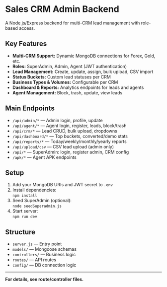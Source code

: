 # Sales CRM Admin Backend

A Node.js/Express backend for multi-CRM lead management with role-based access.

## Key Features

- **Multi-CRM Support:** Dynamic MongoDB connections for Forex, Gold, etc.
- **Roles:** SuperAdmin, Admin, Agent (JWT authentication)
- **Lead Management:** Create, update, assign, bulk upload, CSV import
- **Status Buckets:** Custom lead statuses per CRM
- **Business Types & Volumes:** Configurable per CRM
- **Dashboard & Reports:** Analytics endpoints for leads and agents
- **Agent Management:** Block, trash, update, view leads

## Main Endpoints

- `/api/admin/*` — Admin login, profile, update
- `/api/agent/*` — Agent login, register, leads, block/trash
- `/api/crm/*` — Lead CRUD, bulk upload, dropdowns
- `/api/dashboard/*` — Top buckets, converted/demo stats
- `/api/reports/*` — Today/weekly/monthly/yearly reports
- `/api/upload/csv` — CSV lead upload (admin only)
- `/api/*` — SuperAdmin: login, register admin, CRM config
- `/apk/*` — Agent APK endpoints

## Setup

1. Add your MongoDB URIs and JWT secret to `.env`
2. Install dependencies:  
   `npm install`
3. Seed SuperAdmin (optional):  
   `node seedSuperadmin.js`
4. Start server:  
   `npm run dev`

## Structure

- `server.js` — Entry point
- `models/` — Mongoose schemas
- `controllers/` — Business logic
- `routes/` — API routes
- `config/` — DB connection logic

---

**For details, see route/controller files.**